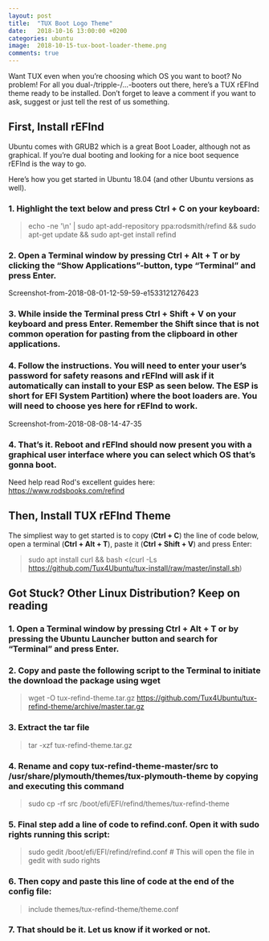 ```yaml
---
layout: post
title:  "TUX Boot Logo Theme"
date:   2018-10-16 13:00:00 +0200
categories: ubuntu
image:  2018-10-15-tux-boot-loader-theme.png
comments: true
---
```


Want TUX even when you’re choosing which OS you want to boot? No problem! For all you dual-/tripple-/…-booters out there, here’s a TUX rEFInd theme ready to be installed. Don’t forget to leave a comment if you want to ask, suggest or just tell the rest of us something.

## First, Install rEFInd
Ubuntu comes with GRUB2 which is a great Boot Loader, although not as graphical. If you’re dual booting and looking for a nice boot sequence rEFInd is the way to go.

Here’s how you get started in Ubuntu 18.04 (and other Ubuntu versions as well).

### 1. Highlight the text below and press Ctrl + C on your keyboard:

> echo -ne '\n' | sudo apt-add-repository ppa:rodsmith/refind && sudo apt-get update && sudo apt-get install refind

### 2. Open a Terminal window by pressing Ctrl + Alt + T or by clicking the “Show Applications”-button, type “Terminal” and press Enter.

Screenshot-from-2018-08-01-12-59-59-e1533121276423

### 3. While inside the Terminal press Ctrl + Shift + V on your keyboard and press Enter. Remember the Shift since that is not common operation for pasting from the clipboard in other applications.

### 4. Follow the instructions. You will need to enter your user’s password for safety reasons and rEFInd will ask if it automatically can install to your ESP as seen below. The ESP is short for EFI System Partition) where the boot loaders are. You will need to choose yes here for rEFInd to work.

Screenshot-from-2018-08-08-14-47-35

### 4. That’s it. Reboot and rEFInd should now present you with a graphical user interface where you can select which OS that’s gonna boot.
Need help read Rod's excellent guides here: https://www.rodsbooks.com/refind


## Then, Install TUX rEFInd Theme
The simpliest way to get started is to copy (__Ctrl + C__) the line of code below, open a terminal (__Ctrl + Alt + T__), paste it (__Ctrl + Shift + V__) and press Enter:

> sudo apt install curl && bash <(curl -Ls https://github.com/Tux4Ubuntu/tux-install/raw/master/install.sh)

## Got Stuck? Other Linux Distribution? Keep on reading

### 1. Open a Terminal window by pressing Ctrl + Alt + T or by pressing the Ubuntu Launcher button and search for “Terminal” and press Enter.

### 2. Copy and paste the following script to the Terminal to initiate the download the package using wget

> wget -O tux-refind-theme.tar.gz https://github.com/Tux4Ubuntu/tux-refind-theme/archive/master.tar.gz

### 3. Extract the tar file

> tar -xzf tux-refind-theme.tar.gz

### 4. Rename and copy tux-refind-theme-master/src to /usr/share/plymouth/themes/tux-plymouth-theme by copying and executing this command

> sudo cp -rf src /boot/efi/EFI/refind/themes/tux-refind-theme

### 5. Final step add a line of code to refind.conf. Open it with sudo rights running this script:

> sudo gedit /boot/efi/EFI/refind/refind.conf # This will open the file in gedit with sudo rights

### 6. Then copy and paste this line of code at the end of the config file:

> include themes/tux-refind-theme/theme.conf

### 7. That should be it. Let us know if it worked or not.
